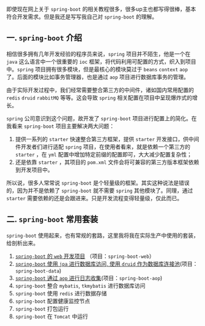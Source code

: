 即使现在网上关于 `spring-boot` 的相关教程很多，很多up主也都写得很棒，基本符合开发需求。但是我还是写写我自己对 `spring-boot` 的理解。

##  一. `spring-boot` 介绍

相信很多拥有几年开发经验的程序员来说，`spring` 项目并不陌生，他是一个在 `java` 这么语言中一个很重要的 `ioc` 框架，将代码利用可配置的方式，织入到项目中。`spring` 项目拥有很多模块，但是最核心的模块莫过于 `beans` `context` `aop` 了。后面的模块比如事务管理器，也是通过 `aop` 项目进行数据库事务的管理。

由于实际开发过程中，我们经常需要整合第三方的中间件，诸如国内常用配置的 `redis` `druid` `rabbitMQ` 等等。这会导致 `spring` 相关配置在项目中呈现爆炸式的增长。

`spring` 公司意识到这个问题，故开发了 `spring-boot` 项目进行配置上的简化。在我看来 `spring-boot` 项目主要解决两大问题：

1. 提供一系列的 `starter` 快速整合第三方框架，提供 `starter` 开发接口，供中间件开发者们进行适配 `spring` 项目，在使用者看来，就是依赖一个第三方的 `starter` ，在 `yml` 配置中增加特定前缀的配置即可，大大减少配置复杂性；
2. 还是依靠 `starter` ，其项目的 `pom.xml` 文件会将可兼容的第三方版本框架依赖到开发项目中。

所以说，很多人常常说 `spring-boot` 是个轻量级的框架。其实这种说法是错误的，因为并不是依赖了 `spring-boot` 就不需要 `spring` 其他模块了。同理，通过 `starter` 需要依赖的还是会跟进来。只是开发流程变得轻量级，仅此而已。

## 二. `spring-boot` 常用套装

`spring-boot` 使用起来，也有常规的套路，这里我将我在实际生产中使用的套装，给剖析出来。

1. [`spring-boot` 的 `web` 开发项目](spring-boot-web.MD) （项目：`spring-boot-web`）
2. [`spring-boot` 使用 `jpa` 进行数据库访问, 使用 `druid` 作为数据库连接池](spring-boot-datajpa.md)(项目：`spring-boot-data`)
3. [`spring-boot` 通过 `aop` 进行日志收集](spring-boot-aop.md)(项目：`spring-boot-aop`)
4. `spring-boot` 整合 `mybatis`, `tkmybatis` 进行数据库访问
5. `spring-boot` 使用 `redis` 进行数据存储
6. `spring-boot` 配置健康监控节点
7. `spring-boot` 打包运行
8. `spring-boot` 在 `Tomcat` 中运行
